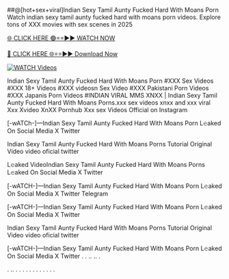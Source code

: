 ##@[hot+sex+viral]Indian Sexy Tamil Aunty Fucked Hard With Moans Porn
Watch indian sexy tamil aunty fucked hard with moans porn videos. Explore tons of XXX movies with sex scenes in 2025 


[🌐 CLICK HERE 🟢==►► WATCH NOW](https://hqvideonet.blogspot.com/2025/02/ngthb.html)

[🔴 CLICK HERE 🌐==►► Download Now](https://hqvideonet.blogspot.com/2025/02/ngthb.html)

[![WATCH Videos](https://i.imgur.com/dJHk4Zq.gif)](https://hqvideonet.blogspot.com/2025/02/ngthb.html)


Indian Sexy Tamil Aunty Fucked Hard With Moans Porn #XXX Sex Videos #XXX 18+ Videos #XXX videosn Sex Video #XXX Pakistani Porn Videos #XXX Japanis Porn Videos #INDIAN VIRAL MMS XNXX | Indian Sexy Tamil Aunty Fucked Hard With Moans Porns.xxx sex videos xnxx and xxx viral Xxx Xvideo XnXX Pornhub Xxx sex Videos Official on Instagram

[-wATCh-]—Indian Sexy Tamil Aunty Fucked Hard With Moans Porn L𝚎aked On Social Media X Twitter

Indian Sexy Tamil Aunty Fucked Hard With Moans Porns Tutorial Original Video video oficial twitter

L𝚎aked VideoIndian Sexy Tamil Aunty Fucked Hard With Moans Porns L𝚎aked On Social Media X Twitter

[-wATCH-]—Indian Sexy Tamil Aunty Fucked Hard With Moans Porn L𝚎aked On Social Media X Twitter Telegram

[-wATCH-]—Indian Sexy Tamil Aunty Fucked Hard With Moans Porn L𝚎aked On Social Media X Twitter

Indian Sexy Tamil Aunty Fucked Hard With Moans Porns Tutorial Original Video video oficial twitter

[-wATCH-]—Indian Sexy Tamil Aunty Fucked Hard With Moans Porn L𝚎aked On Social Media X Twitter . . .. .. .

. .. . . . . . . . . . . . .